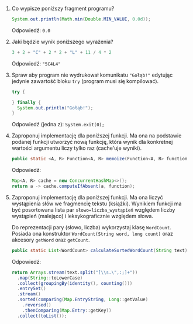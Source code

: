 1. Co wypisze poniższy fragment programu?

   ```java
   System.out.println(Math.min(Double.MIN_VALUE, 0.0d));
   ```

   Odpowiedź: `0.0`

2. Jaki będzie wynik poniższego wyrażenia?

   ```java
   3 + 2 + "C" + 2 * 2 + "L" + 11 / 4 * 2
   ```

   Odpowiedź: `"5C4L4"`

3. Spraw aby program nie wydrukował komunikatu `"Gołąb!"` edytując jedynie zawartość bloku `try` (program musi się kompilować).

   ```java
   try {
   
   } finally {
     System.out.println("Gołąb!");
   }
   ```

   Odpowiedź (jedna z): `System.exit(0);`

4. Zaproponuj implementację dla poniższej funkcji. Ma ona na podstawie podanej funkcji utworzyć nową funkcję, która wynik dla konkretnej wartości argumentu liczy tylko raz (cache'uje wyniki).

   ```java
   public static <A, R> Function<A, R> memoize(Function<A, R> function)
   ```

   Odpowiedź:

   ```java
   Map<A, R> cache = new ConcurrentHashMap<>();
   return a -> cache.computeIfAbsent(a, function);
   ```

5. Zaproponuj implementację dla poniższej funkcji. Ma ona liczyć wystąpienia słów we fragmencię tekstu (książki).
Wynikiem funkcji ma być posortowana lista par `słowo=liczba_wystąpień` względem liczby wystąpień (malejąco) i leksykograficznie względem słowa.

   Do reprezentacji pary (słowo, liczba) wykorzystaj klasę `WordCount`. Posiada ona konstruktor `WordCount(String word, long count)` oraz akcesory `getWord` oraz `getCount`.

   ```java
   public static List<WordCount> calculateSortedWordCount(String text)
   ```

   Odpowiedź:

   ```java
   return Arrays.stream(text.split("[\\s.\",:;]+"))
     .map(String::toLowerCase)
     .collect(groupingBy(identity(), counting()))
     .entrySet()
     .stream()
     .sorted(comparing(Map.EntryString, Long::getValue)
       .reversed()
       .thenComparing(Map.Entry::getKey))
     .collect(toList());
   ```
